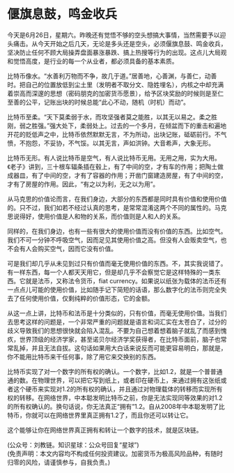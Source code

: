 # 偃旗息鼓，鸣金收兵

今天是6月26日，星期六。昨晚还有觉悟不够的空头想搞大事情，当然需要予以迎头痛击。从今天开始之后几天，无论是多头还是空头，必须偃旗息鼓、鸣金收兵，坚决防止任何不顾大局操弄盘面暴涨暴跌、搞上热搜等行为的出现。这点儿大局观和觉悟高度，是行业的每一个从业者，都必须具备的基本素质。

比特币像水。“水善利万物而不争，故几于道。”居善地，心善渊，与善仁，动善时。把自己的位置放低到尘土里（发明者不取分文、隐姓埋名），内核之中却充满着崇高而深邃的思想（密码朋克的加密货币愿景），给予区块奖励的时候则是至仁至善的公平，记账出块的时候总能“此心不动，随机（时机）而动”。

比特币至柔。“天下莫柔弱于水，而攻坚强者莫之能胜，以其无以易之。柔之胜刚，弱之胜强。”强大处下，柔弱处上。过去的一个多月，在倾盆而下的重击和遍地开花的贬低声之中，比特币依然默默无言，不为所动，出块记账，砥砺前行。不气愤，不抱怨，不妥协，不气馁。以其无言，声如洪钟。大音希声，大象无形。

比特币无形。有人说比特币是空气，有人说比特币无用。无用之用，实为大用。《老子》讲到，三十根车辐条插在毂上，有了中间的空，才有车的作用；把陶土做成器皿，有了中间的空，才有了容器的作用；开凿门窗建造房屋，有了中间的空，才有了房屋的作用。因此，“有之以为利，无之以为用”。

从马克思的价值论而言，在我们身边，大部分的东西都是同时具有价值和使用价值的。只不过，我们如若不经过认真的思考，是常常混淆这两个不同的属性的。马克思说得好，使用价值是人和物的关系，而价值则是人和人的关系。

同样的，在我们身边，也有一些有很大的使用价值而没有价值的东西。比如空气。我们不可一分钟不呼吸空气，因而足见其使用价值之高。但没有人会贩卖空气，也不会有人会购买空气，因而它没有价值。

可是我们却几乎从未见到过只有价值而毫无使用价值的东西。不，其实我说错了。有一样东西，每一个人都天天用它，但是却几乎不会察觉它是这样特殊的一类东西。它就是法币，又称法令货币，fiat currency。如果说以纸张为载体的法币还有一点点儿可能的使用价值，比如随手记下简短的话语，那么数字化的法币则完全失去了任何使用价值，仅剩纯粹的价值形态，它的金额。

从这一点上讲，比特币和法币是十分类似的，只有价值，而毫无使用价值。当我们去思考这样的问题是，一个非常严重的问题就是语言和词汇实在太苍白了，过分的歧义导致我们的思想很快就会陷入混乱。不要为自己想着想着脑子就乱了而感到愧疚，世界顶级的经济学家，甚至诺贝尔经济学奖获得者，在比特币面前，脑子也常常乱掉，并且无法自拔。这句话如果用大白话来说反而可能更容易明白，那就是，你不能用比特币来干任何事，除了用它来交换别的东西。

比特币实现了对一个数字的所有权的确认。一个数字，比如1.2，就是一个普普通通的数。在物理世界，可以把它写到纸上，或者印在硬币上，来通过拥有这张纸或者这个硬币来实现对1.2的所有权的确认，并且通过对物理载体的转移而实现所有权的转移。在网络世界，中本聪发明比特币之前，你是无法实现同等效果的对1.2的所有权确认的。换句话说，你无法真正“拥有”1.2。自从2008年中本聪发明了比特币，你就可以在网络世界里真正拥有1.2了，而且你还可以转让它。

这个能够让你在网络世界真正拥有和转让一个数字的技术，就是区块链。

(公众号：刘教链。知识星球：公众号回复“星球”) \
(免责声明：本文内容均不构成任何投资建议。加密货币为极高风险品种，有随时归零的风险，请谨慎参与，自我负责。)
